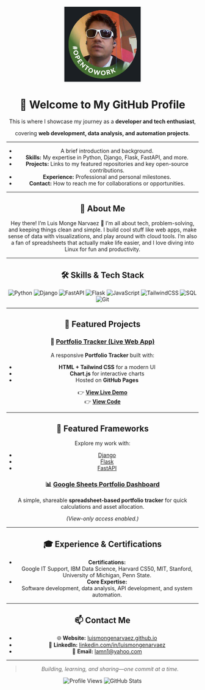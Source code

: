 <p align="center">
  <img src="https://github.com/LuisMongeNarvaez/.github/blob/main/Screenshot%20from%202025-08-12%2008-47-06.png?raw=true"width="200"/>
</p>

<div align="center">
  
# 👋 Welcome to My GitHub Profile  

This is where I showcase my journey as a **developer and tech enthusiast**, 

covering **web development, data analysis, and automation projects**.

---

- A brief introduction and background.
- **Skills:** My expertise in Python, Django, Flask, FastAPI, and more.
- **Projects:** Links to my featured repositories and key open-source contributions.
- **Experience:** Professional and personal milestones.
- **Contact:** How to reach me for collaborations or opportunities.

---

## 👤 About Me

Hey there! I’m Luis Monge Narvaez 👋
I’m all about tech, problem-solving, and keeping things clean and simple.
I build cool stuff like web apps, make sense of data with visualizations, and play around with cloud tools.
I’m also a fan of spreadsheets that actually make life easier, and I love diving into Linux for fun and productivity.

---

## 🛠 Skills & Tech Stack
<div align="center">

![Python](https://img.shields.io/badge/Python-3776AB?style=for-the-badge&logo=python&logoColor=white)
![Django](https://img.shields.io/badge/Django-092E20?style=for-the-badge&logo=django&logoColor=white)
![FastAPI](https://img.shields.io/badge/FastAPI-009688?style=for-the-badge&logo=fastapi&logoColor=white)
![Flask](https://img.shields.io/badge/Flask-000000?style=for-the-badge&logo=flask&logoColor=white)
![JavaScript](https://img.shields.io/badge/JavaScript-F7DF1E?style=for-the-badge&logo=javascript&logoColor=black)
![TailwindCSS](https://img.shields.io/badge/Tailwind_CSS-38B2AC?style=for-the-badge&logo=tailwind-css&logoColor=white)
![SQL](https://img.shields.io/badge/SQL-4479A1?style=for-the-badge&logo=postgresql&logoColor=white)
![Git](https://img.shields.io/badge/Git-F05032?style=for-the-badge&logo=git&logoColor=white)

</div>

---

## 🚀 Featured Projects

### 🔹 [Portfolio Tracker (Live Web App)](https://luismongenarvaez.github.io/)
A responsive **Portfolio Tracker** built with:
- **HTML + Tailwind CSS** for a modern UI
- **Chart.js** for interactive charts
- Hosted on **GitHub Pages**

👉 **[View Live Demo](https://luismongenarvaez.github.io/)**  
👉 **[View Code](https://github.com/LuisMongeNarvaez/LuisMongeNarvaez.github.io)**

---

## 🚀 Featured Frameworks

Explore my work with:
- [Django](https://github.com/TINTINCR1/My_Django_Profile)
- [Flask](https://github.com/TINTINCR1/My_Flask_Profile)
- [FastAPI](https://github.com/TINTINCR1/My_FastAPI_Profile)

### 📊 [Google Sheets Portfolio Dashboard](https://docs.google.com/spreadsheets/d/18mYSgH1J1LhS4NvLUigd6yUunoZSy6sMpkZnpMUfix0/edit?gid=1453848081#gid=1453848081)
A simple, shareable **spreadsheet-based portfolio tracker** for quick calculations and asset allocation.

*(View-only access enabled.)*

---

## 🎓 Experience & Certifications
- **Certifications:**  
  Google IT Support, IBM Data Science, Harvard CS50, MIT, Stanford, University of Michigan, Penn State.
- **Core Expertise:**  
  Software development, data analysis, API development, and system automation.

---

## 📫 Contact Me
- 🌐 **Website:** [luismongenarvaez.github.io](https://luismongenarvaez.github.io)
- 💼 **LinkedIn:** [linkedin.com/in/luismongenarvaez](https://www.linkedin.com/in/luismongenarvaez)
- 📧 **Email:** lamn1@yahoo.com

---

<div align="center">

> _Building, learning, and sharing—one commit at a time._  

![Profile Views](https://komarev.com/ghpvc/?username=LuisMongeNarvaez&style=flat-square&color=blue)
![GitHub Stats](https://github-readme-stats.vercel.app/api?username=LuisMongeNarvaez&show_icons=true&theme=radical)

</div>
